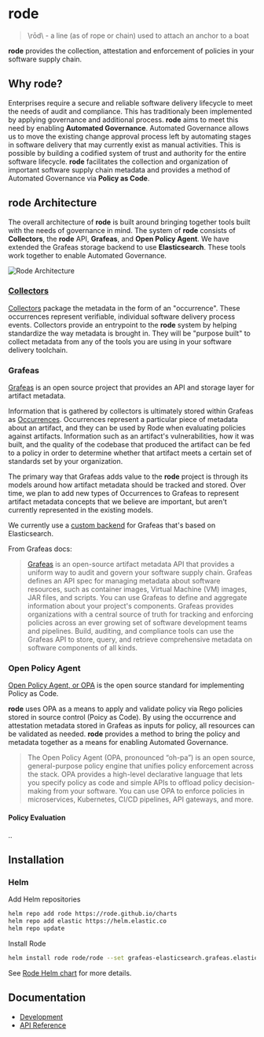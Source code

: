 # rode
> \rōd\ - a line (as of rope or chain) used to attach an anchor to a boat

**rode** provides the collection, attestation and enforcement of policies in your software supply chain.

## Why rode?
Enterprises require a secure and reliable software delivery lifecycle to meet the needs of audit and compliance. This has traditionaly been implemented by applying governance and additional process. **rode** aims to meet this need by enabling **Automated Governance**. Automated Governance allows us to move the existing change approval process left by automating stages in software delivery that may currently exist as manual activities. This is possible by building a codified system of trust and authority for the entire software lifecycle. **rode** facilitates the collection and organization of important software supply chain metadata and provides a method of Automated Governance via **Policy as Code**.

## rode Architecture
The overall architecture of **rode** is built around bringing together tools built with the needs of governance in mind. The system of **rode** consists of **Collectors**, the **rode** API, **Grafeas**, and **Open Policy Agent**. We have extended the Grafeas storage backend to use **Elasticsearch**. These tools work together to enable Automated Governance.

![Rode Architecture](docs/img/rode-ag-architecture.svg)
### [Collectors](./docs/collectors.md)
[Collectors](./docs/collectors.md) package the metadata in the form of an "occurrence". These occurrences represent verifiable, individual software delivery process events. Collectors provide an entrypoint to the **rode** system by helping standardize the way metadata is brought in. They will be "purpose built" to collect metadata from any of the tools you are using in your software delivery toolchain.

### Grafeas

[Grafeas](https://github.com/grafeas/grafeas) is an open source project that provides an API and storage layer for artifact metadata.

Information that is gathered by collectors is ultimately stored within Grafeas as [Occurrences](https://github.com/grafeas/grafeas/blob/master/docs/grafeas_concepts.md#occurrences).
Occurrences represent a particular piece of metadata about an artifact, and they can be used by Rode when evaluating policies
against artifacts. Information such as an artifact's vulnerabilities, how it was built, and the quality of the codebase
that produced the artifact can be fed to a policy in order to determine whether that artifact meets a certain set of
standards set by your organization.

The primary way that Grafeas adds value to the **rode** project is through its models around how artifact metadata should be
tracked and stored. Over time, we plan to add new types of Occurrences to Grafeas to represent artifact metadata concepts
that we believe are important, but aren't currently represented in the existing models.

We currently use a [custom backend](https://github.com/rode/grafeas-elasticsearch) for Grafeas that's based on Elasticsearch.

From Grafeas docs:
> [Grafeas](https://github.com/grafeas/grafeas) is an open-source artifact metadata API that provides a uniform way to audit and govern your software supply chain. Grafeas defines an API spec for managing metadata about software resources, such as container images, Virtual Machine (VM) images, JAR files, and scripts. You can use Grafeas to define and aggregate information about your project's components. Grafeas provides organizations with a central source of truth for tracking and enforcing policies across an ever growing set of software development teams and pipelines. Build, auditing, and compliance tools can use the Grafeas API to store, query, and retrieve comprehensive metadata on software components of all kinds. 

### Open Policy Agent
[Open Policy Agent, or OPA](https://www.openpolicyagent.org/docs/latest/) is the open source standard for implementing Policy as Code.

**rode** uses OPA as a means to apply and validate policy via Rego policies stored in source control (Poicy as Code). By using the occurrence and attestation metadata stored in Grafeas as inputs for policy, all resources can be validated as needed. **rode** provides a method to bring the policy and metadata together as a means for enabling Automated Governance.

> The Open Policy Agent (OPA, pronounced “oh-pa”) is an open source, general-purpose policy engine that unifies policy enforcement across the stack. OPA provides a high-level declarative language that lets you specify policy as code and simple APIs to offload policy decision-making from your software. You can use OPA to enforce policies in microservices, Kubernetes, CI/CD pipelines, API gateways, and more.

#### Policy Evaluation
..

## Installation

### Helm

Add Helm repositories
```sh
helm repo add rode https://rode.github.io/charts
helm repo add elastic https://helm.elastic.co
helm repo update 
```

Install Rode
```sh
helm install rode rode/rode --set grafeas-elasticsearch.grafeas.elasticsearch.username=grafeas --set grafeas-elasticsearch.grafeas.elasticsearch.password=BAD_PASSWORD
```

See [Rode Helm chart](https://github.com/rode/charts/tree/main/charts/rode) for more details.

## Documentation

* [Development](docs/development.md)
* [API Reference](docs/api.md)
